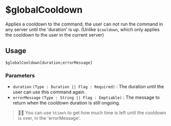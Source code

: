 # $globalCooldown
Applies a cooldown to the command, the user can not run the command in any server until the 'duration' is up. (Unlike `$cooldown`, which only applies the cooldown to the user in the current server)

## Usage
```
$globalCooldown[duration;errorMessage]
```

### Parameters
- `duration` `(Type : Duration || Flag : Required)` : The duration until the user can use this command again.
- `errorMessage` `(Type : String || Flag : Emptiable)` : The message to return when the cooldown duration is still ongoing.

> 🧙‍♂️ You can use `%time%` to get how much time is left until the cooldown is over, in the 'errorMessage'.
